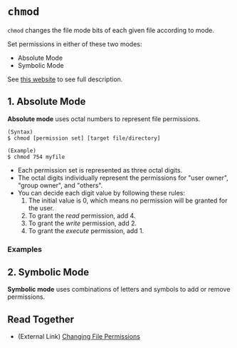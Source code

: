 # `chmod`
`chmod` changes the file mode bits of each given file according to mode.

Set permissions in either of these two modes:

* Absolute Mode
* Symbolic Mode

See [this website](https://docs.oracle.com/cd/E19504-01/802-5750/6i9g464pv/index.html) to see full description.

## 1. Absolute Mode
**Absolute mode** uses octal numbers to represent file permissions.

    (Syntax)
    $ chmod [permission set] [target file/directory]
    
    (Example)
    $ chmod 754 myfile

* Each permission set is represented as three octal digits.
* The octal digits individually represent the permissions for "user owner", "group owner", and "others".
* You can decide each digit value by following these rules:
  1. The initial value is 0, which means no permission will be granted for the user.
  2. To grant the *read* permission, add 4.
  3. To grant the *write* permission, add 2.
  4. To grant the *execute* permission, add 1.

### Examples

## 2. Symbolic Mode
**Symbolic mode** uses combinations of letters and symbols to add or remove permissions.

## Read Together
* (External Link) [Changing File Permissions](https://docs.oracle.com/cd/E19504-01/802-5750/6i9g464pv/index.html)
